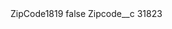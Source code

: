 <?xml version="1.0" encoding="UTF-8"?>
<CustomMetadata xmlns="http://soap.sforce.com/2006/04/metadata" xmlns:xsi="http://www.w3.org/2001/XMLSchema-instance" xmlns:xsd="http://www.w3.org/2001/XMLSchema">
    <label>ZipCode1819</label>
    <protected>false</protected>
    <values>
        <field>Zipcode__c</field>
        <value xsi:type="xsd:string">31823</value>
    </values>
</CustomMetadata>
